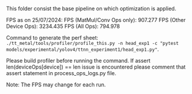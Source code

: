 This folder consist the base pipeline on which optimization is applied.

FPS as on 25/07/2024:
FPS (MatMul/Conv Ops only): 907.277
FPS (Other Device Ops): 3234.435
FPS (All Ops): 794.978

Command to generate the perf sheet: `./tt_metal/tools/profiler/profile_this.py -n head_exp1 -c "pytest models/experimental/yolov4/ttnn_experiment1/head_exp1.py"`.

Please build profiler before running the command.
If assert len(deviceOps[device]) == len issue is encountered please comment that assert statement in process_ops_logs.py file.

Note: The FPS may change for each run.
